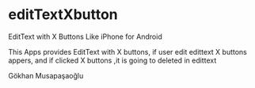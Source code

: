 editTextXbutton
===============

EditText with X Buttons Like iPhone for Android


This Apps provides EditText with X buttons, if user edit edittext X buttons appers, and if clicked X buttons ,it is going to deleted in edittext





Gökhan Musapaşaoğlu
